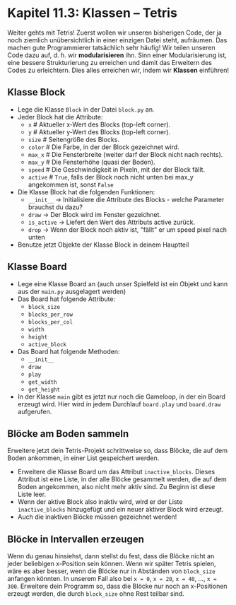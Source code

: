 # Kapitel 11.3: Klassen – Tetris

Weiter gehts mit Tetris!
Zuerst wollen wir unseren bisherigen Code, der ja noch ziemlich unübersichtlich in einer einzigen Datei steht, aufräumen. Das machen gute Programmierer tatsächlich sehr häufig! Wir teilen unseren Code dazu auf, d. h. wir **modularisieren** ihn. Sinn einer Modularisierung ist, eine bessere Strukturierung zu erreichen und damit das Erweitern des Codes zu erleichtern.
Dies alles erreichen wir, indem wir **Klassen** einführen!

## Klasse Block

* Lege die Klasse `Block` in der Datei `block.py` an.
* Jeder Block hat die Attribute:
  * `x`       # Aktueller x-Wert des Blocks (top-left corner).
  * `y`       # Aktueller y-Wert des Blocks (top-left corner).
  * `size`    # Seitengröße des Blocks.
  * `color`   # Die Farbe, in der der Block gezeichnet wird.
  * `max_x`   # Die Fensterbreite (weiter darf der Block nicht nach rechts).
  * `max_y`   # Die Fensterhöhe (quasi der Boden).
  * `speed`   # Die Geschwindigkeit in Pixeln, mit der der Block fällt.
  * `active`  # `True`, falls der Block noch nicht unten bei max_y angekommen ist, sonst `False`
* Die Klasse Block hat die folgenden Funktionen:
  * `__init__`  → Initialisiere die Attribute des Blocks - welche Parameter brauchst du dazu?
  * `draw`      → Der Block wird im Fenster gezeichnet.
  * `is_active` → Liefert den Wert des Attributs active zurück.
  * `drop`      → Wenn der Block noch aktiv ist, "fällt" er um speed pixel nach unten
* Benutze jetzt Objekte der Klasse Block in deinem Hauptteil

## Klasse Board

* Lege eine Klasse Board an (auch unser Spielfeld ist ein Objekt und kann aus der `main.py` ausgelagert werden)
* Das Board hat folgende Attribute:
  * `block_size`
  * `blocks_per_row`
  * `blocks_per_col`
  * `width`
  * `height`
  * `active_block`
* Das Board hat folgende Methoden:
  * `__init__`
  * `draw`
  * `play`
  * `get_width`
  * `get_height`
* In der Klasse `main` gibt es jetzt nur noch die Gameloop, in der ein Board erzeugt wird. Hier wird in jedem Durchlauf `board.play` und `board.draw` aufgerufen.

## Blöcke am Boden sammeln

Erweitere jetzt dein Tetris-Projekt schrittweise so, dass Blöcke, die auf dem Boden ankommen, in einer List gespeichert werden.

* Erweitere die Klasse Board um das Attribut `inactive_blocks`. Dieses Attribut ist eine Liste, in der alle Blöcke gesammelt werden, die auf dem Boden angekommen, also nicht mehr aktiv sind. Zu Beginn ist diese Liste leer.
* Wenn der aktive Block also inaktiv wird, wird er der Liste `inactive_blocks` hinzugefügt und ein neuer aktiver Block wird erzeugt.
* Auch die inaktiven Blöcke müssen gezeichnet werden!

## Blöcke in Intervallen erzeugen

Wenn du genau hinsiehst, dann stellst du fest, dass die Blöcke nicht an jeder beliebigen x-Position sein können. Wenn wir später Tetris spielen, wäre es aber besser, wenn die Blöcke nur in Abständen von `block_size` anfangen könnten. In unserem Fall also bei `x = 0`, `x = 20`, `x = 40`, ..., `x = 300`.
Erweitere dein Programm so, dass die Blöcke nur noch an x-Positionen erzeugt werden, die durch `block_size` ohne Rest teilbar sind.
